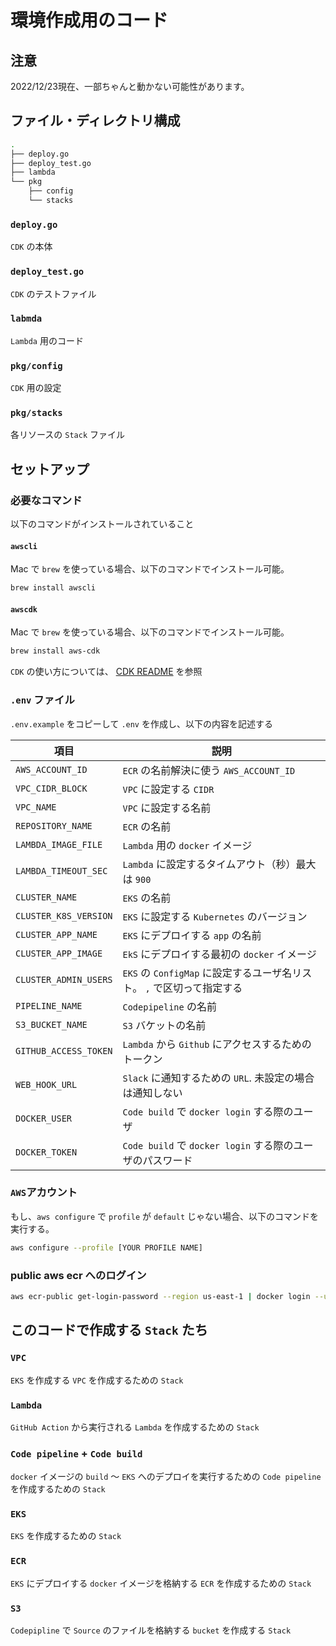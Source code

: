 # 環境作成用のコード

## 注意

2022/12/23現在、一部ちゃんと動かない可能性があります。

## ファイル・ディレクトリ構成

```bash
.
├── deploy.go
├── deploy_test.go
├── lambda
└── pkg
    ├── config
    └── stacks
```

### `deploy.go`

`CDK` の本体

### `deploy_test.go`

`CDK` のテストファイル

### `labmda`

`Lambda` 用のコード

### `pkg/config`

`CDK` 用の設定

### `pkg/stacks`

各リソースの `Stack` ファイル

## セットアップ

### 必要なコマンド

以下のコマンドがインストールされていること

#### `awscli`

Mac で `brew` を使っている場合、以下のコマンドでインストール可能。

```bash
brew install awscli
```

#### `awscdk`

Mac で `brew` を使っている場合、以下のコマンドでインストール可能。

```bash
brew install aws-cdk
```

`CDK` の使い方については、 [CDK README](./README.cdk.md) を参照

### `.env` ファイル

`.env.example` をコピーして `.env` を作成し、以下の内容を記述する

| 項目 | 説明 |
| ---- | ---- |
| `AWS_ACCOUNT_ID` | `ECR` の名前解決に使う `AWS_ACCOUNT_ID` |
| `VPC_CIDR_BLOCK` | `VPC` に設定する `CIDR` |
| `VPC_NAME` | `VPC` に設定する名前 |
| `REPOSITORY_NAME` | `ECR` の名前 |
| `LAMBDA_IMAGE_FILE` | `Lambda` 用の `docker` イメージ |
| `LAMBDA_TIMEOUT_SEC` | `Lambda` に設定するタイムアウト（秒）最大は `900` |
| `CLUSTER_NAME` | `EKS` の名前 |
| `CLUSTER_K8S_VERSION` | `EKS` に設定する `Kubernetes` のバージョン |
| `CLUSTER_APP_NAME` | `EKS` にデプロイする `app` の名前 |
| `CLUSTER_APP_IMAGE` | `EkS` にデプロイする最初の `docker` イメージ |
| `CLUSTER_ADMIN_USERS` | `EKS` の `ConfigMap` に設定するユーザ名リスト。 `,` で区切って指定する |
| `PIPELINE_NAME` | `Codepipeline` の名前 |
| `S3_BUCKET_NAME` | `S3` バケットの名前 |
| `GITHUB_ACCESS_TOKEN` | `Lambda` から `Github` にアクセスするためのトークン |
| `WEB_HOOK_URL` | `Slack` に通知するための `URL`. 未設定の場合は通知しない |
| `DOCKER_USER` | `Code build` で `docker login` する際のユーザ |
| `DOCKER_TOKEN` | `Code build` で `docker login` する際のユーザのパスワード |

### `AWS`アカウント

もし、`aws configure` で `profile` が `default` じゃない場合、以下のコマンドを実行する。

```bash
aws configure --profile [YOUR PROFILE NAME]
```

### public aws ecr へのログイン

```bash
aws ecr-public get-login-password --region us-east-1 | docker login --username AWS --password-stdin public.ecr.aws
```

## このコードで作成する `Stack` たち

### `VPC`

`EKS` を作成する `VPC` を作成するための `Stack`

### `Lambda`

`GitHub Action` から実行される `Lambda` を作成するための `Stack`

### `Code pipeline` + `Code build`

`docker` イメージの `build` 〜 `EKS` へのデプロイを実行するための `Code pipeline` を作成するための `Stack` 

### `EKS`

`EKS` を作成するための `Stack`

### `ECR`

`EKS` にデプロイする `docker` イメージを格納する `ECR` を作成するための `Stack`

### `S3`

`Codepipline` で `Source` のファイルを格納する `bucket` を作成する `Stack`
